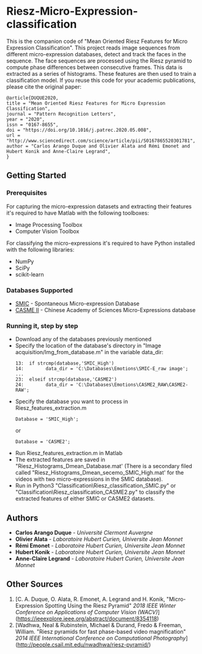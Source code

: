# Riesz-Micro-Expression-classification
This is the companion code of "Mean Oriented Riesz Features for Micro Expression Classification". This project reads image sequences from different micro-expression databases, detect and track the faces in the sequence. The face sequences are processed using the Riesz pyramid to compute phase differences between consecutive frames. This data is extracted as a series of histograms. These features are then used to train a classification model. If you reuse this code for your academic publications, please cite the original paper:
```
@article{DUQUE2020,
title = "Mean Oriented Riesz Features for Micro Expression Classification",
journal = "Pattern Recognition Letters",
year = "2020",
issn = "0167-8655",
doi = "https://doi.org/10.1016/j.patrec.2020.05.008",
url = "http://www.sciencedirect.com/science/article/pii/S0167865520301781",
author = "Carlos Arango Duque and Olivier Alata and Rémi Emonet and Hubert Konik and Anne-Claire Legrand",
}
```

## Getting Started

### Prerequisites

For capturing the micro-expression datasets and extracting their features it's required to have Matlab with the following toolboxes:
- Image Processing Toolbox
- Computer Vision Toolbox

For classifying the micro-expressions it's required to have Python installed with the following libraries:
- NumPy
- SciPy
- scikit-learn

### Databases Supported

* [SMIC](https://www.oulu.fi/cmvs/node/41319) - Spontaneous Micro-expression Database
* [CASME II](http://fu.psych.ac.cn/CASME/casme2-en.php) - Chinese Academy of Sciences Micro-Expressions database

### Running it, step by step

- Download any of the databases previously mentioned
- Specify the location of the database's directory in "Image acquisition/Img_from_database.m" in the variable data_dir:
  ```
  13:  if strcmp(database,'SMIC_High')
  14:        data_dir = 'C:\Databases\Emotions\SMIC-E_raw image';
  ...
  23:  elseif strcmp(database,'CASME2')
  24:        data_dir = 'C:\Databases\Emotions\CASME2_RAW\CASME2-RAW';
  ```
- Specify the database you want to process in Riesz_features_extraction.m
  ```
  Database = 'SMIC_High';
  ```
  or 
  ```
  Database = 'CASME2';
  ```
- Run Riesz_features_extraction.m in Matlab
- The extracted features are saved in "Riesz_Histograms_Dmean_Database.mat' (There is a secondary filed called "Riesz_Histograms_Dmean_secemo_SMIC_High.mat' for the videos with two micro-expressions in the SMIC database).
- Run in Python3 "Classification\Riesz_classification_SMIC.py" or "Classification\Riesz_classification_CASME2.py" to classify the extracted features of either SMIC or CASME2 datasets.


## Authors

- __Carlos Arango Duque__ - *Université Clermont Auvergne*
- **Olivier Alata** - *Laboratoire Hubert Curien, Universite Jean Monnet*
- **Rémi Emonet** - *Laboratoire Hubert Curien, Universite Jean Monnet*
- **Hubert Konik** - *Laboratoire Hubert Curien, Universite Jean Monnet*
- **Anne-Claire Legrand** - *Laboratoire Hubert Curien, Universite Jean Monnet*

## Other Sources
1. [C. A. Duque, O. Alata, R. Emonet, A. Legrand and H. Konik, "Micro-Expression Spotting Using the Riesz Pyramid" *2018 IEEE Winter Conference on Applications of Computer Vision (WACV)*] (https://ieeexplore.ieee.org/abstract/document/8354118)
2. [Wadhwa, Neal & Rubinstein, Michael & Durand, Fredo & Freeman, William. "Riesz pyramids for fast phase-based video magnification" *2014 IEEE International Conference on Computational Photography*] (http://people.csail.mit.edu/nwadhwa/riesz-pyramid/)
